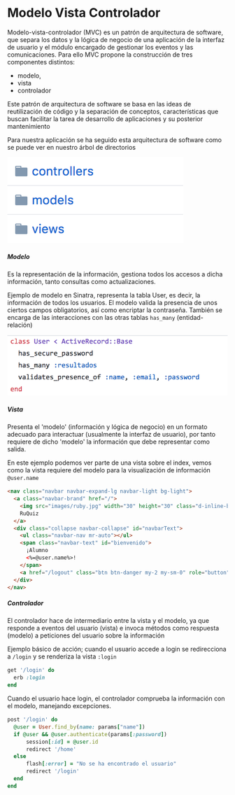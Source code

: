# Modelo Vista Controlador

Modelo-vista-controlador (MVC) es un patrón de arquitectura de software, que separa los datos y la lógica de negocio de una aplicación de la interfaz de usuario y el módulo encargado de gestionar los eventos y las comunicaciones. 
Para ello MVC propone la construcción de tres componentes distintos: 
  * modelo, 
  * vista 
  *  controlador
  
Este patrón de arquitectura de software se basa en las ideas de reutilización de código y la separación de conceptos, características que buscan facilitar la tarea de desarrollo de aplicaciones y su posterior mantenimiento

Para nuestra aplicación se ha seguido esta arquitectura de software como se puede ver en nuestro árbol de directorios

![](../../images/mvc.png)

##### Modelo

Es la representación de la información, gestiona todos los accesos a dicha información, tanto consultas como actualizaciones.

Ejemplo de modelo en Sinatra, representa la tabla User, es decir, la información de todos los usuarios. El modelo valida la presencia de unos ciertos campos obligatorios, así como encriptar la contraseña. También se encarga de las interacciones con las otras tablas `has_many` (entidad-relación)

![](../../images/modelo.png)


##### Vista

Presenta el 'modelo' (información y lógica de negocio) en un formato adecuado para interactuar (usualmente la interfaz de usuario), por tanto requiere de dicho 'modelo' la información que debe representar como salida.

En este ejemplo podemos ver parte de una vista sobre el index, vemos como la vista requiere del modelo para la visualización de información `@user.name`

```html
<nav class="navbar navbar-expand-lg navbar-light bg-light">
  <a class="navbar-brand" href="/">
    <img src="images/ruby.jpg" width="30" height="30" class="d-inline-block align-top" alt="">
    RuQuiz
  </a>
  <div class="collapse navbar-collapse" id="navbarText">
    <ul class="navbar-nav mr-auto"></ul>
    <span class="navbar-text" id="bienvenido">
      ¡Alumno
      <%=@user.name%>!
    </span>
    <a href="/logout" class="btn btn-danger my-2 my-sm-0" role="button">Salir</a>
  </div>
</nav>
```

##### Controlador

El controlador hace de intermediario entre la vista y el modelo, ya que responde a eventos del usuario (vista) e invoca métodos como respuesta (modelo) a peticiones del usuario sobre la información

Ejemplo básico de acción; cuando el usuario accede a login se redirecciona a `/login` y se renderiza la vista `:login`

```ruby
get '/login' do
  erb :login
end
```
Cuando el usuario hace login, el controlador comprueba la información con el modelo, manejando excepciones. 

```ruby
post '/login' do
  @user = User.find_by(name: params["name"])
  if @user && @user.authenticate(params[:password])
      session[:id] = @user.id
      redirect '/home'
  else
      flash[:error] = "No se ha encontrado el usuario"
      redirect '/login'
  end
end
```